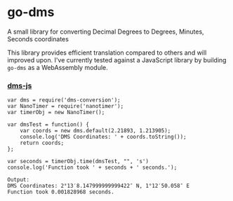 # go-dms
A small library for converting Decimal Degrees to Degrees, Minutes, Seconds coordinates

This library provides efficient translation compared to others and will improved upon. I've currently tested against a JavaScript library by building `go-dms` as a WebAssembly module.

### [dms-js](https://github.com/WSDOT-GIS/dms-js)
```
var dms = require('dms-conversion');
var NanoTimer = require('nanotimer');
var timerObj = new NanoTimer();

var dmsTest = function() {
    var coords = new dms.default(2.21893, 1.213905);
    console.log('DMS Coordinates: ' + coords.toString());
    return coords;
};

var seconds = timerObj.time(dmsTest, "", 's')
console.log('Function took ' + seconds + ' seconds.');
```

```
Output:  
DMS Coordinates: 2°13′8.147999999999422″ N, 1°12′50.058″ E
Function took 0.001828968 seconds.
```


